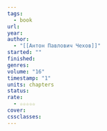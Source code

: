 ```yaml
---
tags:
  - book
url: 
year: 
author:
  - "[[Антон Павлович Чехов]]"
started: ""
finished: 
genres: 
volume: "16"
timestamp: "1"
units: chapters
status: 
rate:
  - ☆☆☆☆☆
cover: 
cssclasses:
---
```

